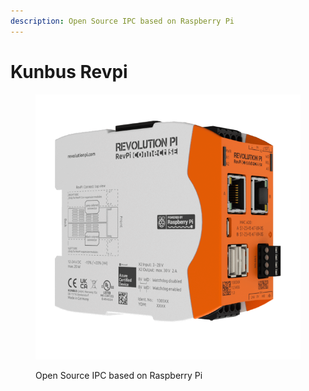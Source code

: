 ```yaml
---
description: Open Source IPC based on Raspberry Pi
---
```


# Kunbus Revpi

<figure><img src="../../.gitbook/assets/RevPi-Connect-SE-0000.png" alt=""><figcaption><p>Open Source IPC based on Raspberry Pi</p></figcaption></figure>
